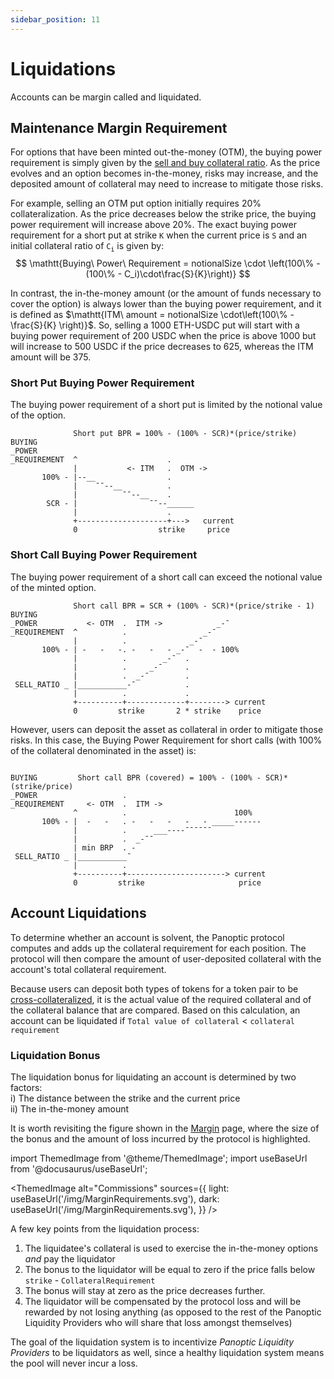 ```yaml
---
sidebar_position: 11
---
```


# Liquidations
Accounts can be margin called and liquidated.

## Maintenance Margin Requirement
For options that have been minted out-the-money (OTM), the buying power requirement is simply given by the [sell and buy collateral ratio](/docs/panoptic-protocol/buying-power#buying-power-requirement-buying-options).
As the price evolves and an option becomes in-the-money, risks may increase, and the deposited amount of collateral may need to increase to mitigate those risks.

For example, selling an OTM put option initially requires 20% collateralization.
As the price decreases below the strike price, the buying power requirement will increase above 20%.
The exact buying power requirement for a short put at strike $\mathtt{K}$ when the current price is $\mathtt{S}$ and an initial collateral ratio of $\mathtt{C_i}$ is given by:
$$
\mathtt{Buying\ Power\ Requirement = notionalSize \cdot \left(100\% - (100\% - C_i)\cdot\frac{S}{K}\right)}
$$

In contrast, the in-the-money amount (or the amount of funds necessary to cover the option) is always lower than the buying power requirement, and it is defined as $\mathtt{ITM\ amount = notionalSize \cdot\left(100\% - \frac{S}{K} \right)}$.
So, selling a 1000 ETH-USDC put will start with a buying power requirement of 200 USDC when the price is above 1000 but will increase to 500 USDC if the price decreases to 625, whereas the ITM amount will be 375.


### Short Put Buying Power Requirement

The buying power requirement of a short put is limited by the notional value of the option.

```solidity
              Short put BPR = 100% - (100% - SCR)*(price/strike)
BUYING        
_POWER                       
_REQUIREMENT  ^                    .
              |           <- ITM   .  OTM ->
       100% - |--__                .         
              |    ¯¯--__          .
              |          ¯¯--__    .     
        SCR - |                ¯¯--______ 
              |                    .
              +--------------------+--->   current
              0                  strike     price

```

### Short Call Buying Power Requirement

The buying power requirement of a short call can exceed the notional value of the minted option.

```solidity
              Short call BPR = SCR + (100% - SCR)*(price/strike - 1) 
BUYING                                           
_POWER           <- OTM  .  ITM ->            _-¯
_REQUIREMENT  ^          .                 _-¯
              |          .              _-¯
       100% - | -   -   -. -   -   - _-¯  -  - 100%
              |          .        _-¯  .
              |          .     _-¯     .   
              |          .  _-¯        . 
 SELL_RATIO _ |___________-¯           .
              |          .             .
              +----------+-------------+--------> current
              0         strike       2 * strike    price

```



However, users can deposit the asset as collateral in order to mitigate those risks.
In this case, the Buying Power Requirement for short calls (with 100% of the collateral denominated in the asset) is:
```solidity

BUYING         Short call BPR (covered) = 100% - (100% - SCR)*(strike/price) 
_POWER                   .
_REQUIREMENT     <- OTM  .  ITM ->
              ^          .                        100%
       100% - |  -   -   . -   -   -   -   - _____------ 
              |          .      ___----¯¯¯¯¯¯
              |          .  _-¯¯
              | min BRP  . -     
 SELL_RATIO _ |___________¯
              |          .
              +----------+----------------------> current
              0         strike                     price

```

## Account Liquidations 

To determine whether an account is solvent, the Panoptic protocol computes and adds up the collateral requirement for each position. 
The protocol will then compare the amount of user-deposited collateral with the account's total collateral requirement.

Because users can deposit both types of tokens for a token pair to be [cross-collateralized](docs/panoptic-protocol/collateral#cross-collateralization), it is the actual value of the required collateral and of the collateral balance that are compared.
Based on this calculation, an account can be liquidated if `Total value of collateral` < `collateral requirement`


### Liquidation Bonus

The liquidation bonus for liquidating an account is determined by two factors:  
i) The distance between the strike and the current price  
ii) The in-the-money amount 

It is worth revisiting the figure shown in the [Margin](/docs/panoptic-protocol/margin) page, where the size of the bonus and the amount of loss incurred by the protocol is highlighted.

import ThemedImage from '@theme/ThemedImage';
import useBaseUrl from '@docusaurus/useBaseUrl';


<ThemedImage
  alt="Commissions"
  sources={{
    light: useBaseUrl('/img/MarginRequirements.svg'),
    dark: useBaseUrl('/img/MarginRequirements.svg'),
  }}
/>

A few key points from the liquidation process:

1. The liquidatee's collateral is used to exercise the in-the-money options *and* pay the liquidator
2. The bonus to the liquidator will be equal to zero if the price falls below `strike` - `CollateralRequirement`
3. The bonus will stay at zero as the price decreases further.
4. The liquidator will be compensated by the protocol loss and will be rewarded by not losing anything (as opposed to the rest of the Panoptic Liquidity Providers who will share that loss amongst themselves)

The goal of the liquidation system is to incentivize *Panoptic Liquidity Providers* to be liquidators as well, since a healthy liquidation system means the pool will never incur a loss.
